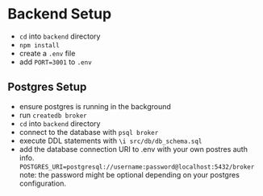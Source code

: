 
# Backend Setup
- `cd` into `backend` directory
- `npm install`
- create a `.env` file
- add `PORT=3001` to `.env`

## Postgres Setup
- ensure postgres is running in the background
- run `createdb broker`
- `cd` into `backend` directory
- connect to the database with `psql broker`
- execute DDL statements with `\i src/db/db_schema.sql`
- add the database connection URI to .env with your own postres auth info.
  `POSTGRES_URI=postgresql://username:password@localhost:5432/broker`
    note: the password might be optional depending on your postgres configuration.

